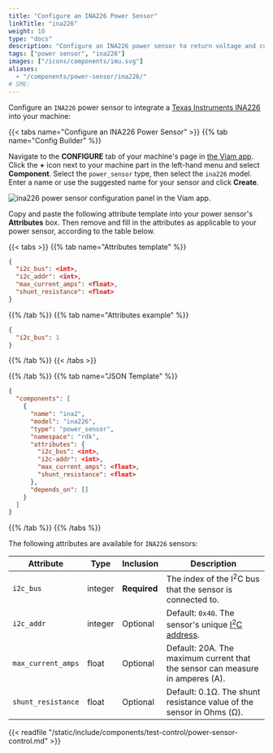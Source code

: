 ```yaml
---
title: "Configure an INA226 Power Sensor"
linkTitle: "ina226"
weight: 10
type: "docs"
description: "Configure an INA226 power sensor to return voltage and current readings."
tags: ["power sensor", "ina226"]
images: ["/icons/components/imu.svg"]
aliases:
  - "/components/power-sensor/ina226/"
# SME:
---
```


Configure an `INA226` power sensor to integrate a [Texas Instruments INA226](https://www.ti.com/product/INA226) into your machine:

{{< tabs name="Configure an INA226 Power Sensor" >}}
{{% tab name="Config Builder" %}}

Navigate to the **CONFIGURE** tab of your machine's page in [the Viam app](https://app.viam.com).
Click the **+** icon next to your machine part in the left-hand menu and select **Component**.
Select the `power_sensor` type, then select the `ina226` model.
Enter a name or use the suggested name for your sensor and click **Create**.

![ina226 power sensor configuration panel in the Viam app.](/components/power-sensor/ina226-config-builder.png)

Copy and paste the following attribute template into your power sensor's **Attributes** box.
Then remove and fill in the attributes as applicable to your power sensor, according to the table below.

{{< tabs >}}
{{% tab name="Attributes template" %}}

```json {class="line-numbers linkable-line-numbers"}
{
  "i2c_bus": <int>,
  "i2c_addr": <int>,
  "max_current_amps": <float>,
  "shunt_resistance": <float>
}
```

{{% /tab %}}
{{% tab name="Attributes example" %}}

```json {class="line-numbers linkable-line-numbers"}
{
  "i2c_bus": 1
}
```

{{% /tab %}}
{{< /tabs >}}

{{% /tab %}}
{{% tab name="JSON Template" %}}

```json {class="line-numbers linkable-line-numbers"}
{
  "components": [
    {
      "name": "ina2",
      "model": "ina226",
      "type": "power_sensor",
      "namespace": "rdk",
      "attributes": {
        "i2c_bus": <int>,
        "i2c-addr": <int>,
        "max_current_amps": <float>,
        "shunt_resistance": <float>
      },
      "depends_on": []
    }
  ]
}
```

{{% /tab %}}
{{% /tabs %}}

The following attributes are available for `INA226` sensors:

<!-- prettier-ignore -->
| Attribute | Type | Inclusion | Description |
| --------- | -----| --------- | ----------- |
| `i2c_bus` | integer | **Required** | The index of the I<sup>2</sup>C bus that the sensor is connected to. |
| `i2c_addr` | integer | Optional | Default: `0x40`. The sensor's unique [I<sup>2</sup>C address](https://learn.adafruit.com/i2c-addresses/overview). |
| `max_current_amps` | float | Optional | Default: 20A. The maximum current that the sensor can measure in amperes (A).
| `shunt_resistance` | float | Optional | Default: 0.1Ω. The shunt resistance value of the sensor in Ohms (Ω).

{{< readfile "/static/include/components/test-control/power-sensor-control.md" >}}
